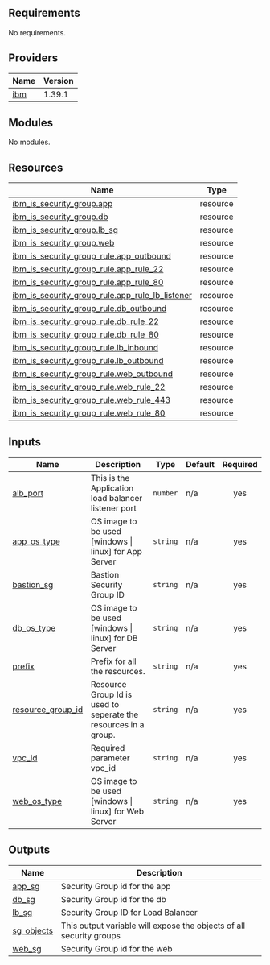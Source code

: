 ## Requirements

No requirements.

## Providers

| Name | Version |
|------|---------|
| <a name="provider_ibm"></a> [ibm](#provider\_ibm) | 1.39.1 |

## Modules

No modules.

## Resources

| Name | Type |
|------|------|
| [ibm_is_security_group.app](https://registry.terraform.io/providers/IBM-Cloud/ibm/latest/docs/resources/is_security_group) | resource |
| [ibm_is_security_group.db](https://registry.terraform.io/providers/IBM-Cloud/ibm/latest/docs/resources/is_security_group) | resource |
| [ibm_is_security_group.lb_sg](https://registry.terraform.io/providers/IBM-Cloud/ibm/latest/docs/resources/is_security_group) | resource |
| [ibm_is_security_group.web](https://registry.terraform.io/providers/IBM-Cloud/ibm/latest/docs/resources/is_security_group) | resource |
| [ibm_is_security_group_rule.app_outbound](https://registry.terraform.io/providers/IBM-Cloud/ibm/latest/docs/resources/is_security_group_rule) | resource |
| [ibm_is_security_group_rule.app_rule_22](https://registry.terraform.io/providers/IBM-Cloud/ibm/latest/docs/resources/is_security_group_rule) | resource |
| [ibm_is_security_group_rule.app_rule_80](https://registry.terraform.io/providers/IBM-Cloud/ibm/latest/docs/resources/is_security_group_rule) | resource |
| [ibm_is_security_group_rule.app_rule_lb_listener](https://registry.terraform.io/providers/IBM-Cloud/ibm/latest/docs/resources/is_security_group_rule) | resource |
| [ibm_is_security_group_rule.db_outbound](https://registry.terraform.io/providers/IBM-Cloud/ibm/latest/docs/resources/is_security_group_rule) | resource |
| [ibm_is_security_group_rule.db_rule_22](https://registry.terraform.io/providers/IBM-Cloud/ibm/latest/docs/resources/is_security_group_rule) | resource |
| [ibm_is_security_group_rule.db_rule_80](https://registry.terraform.io/providers/IBM-Cloud/ibm/latest/docs/resources/is_security_group_rule) | resource |
| [ibm_is_security_group_rule.lb_inbound](https://registry.terraform.io/providers/IBM-Cloud/ibm/latest/docs/resources/is_security_group_rule) | resource |
| [ibm_is_security_group_rule.lb_outbound](https://registry.terraform.io/providers/IBM-Cloud/ibm/latest/docs/resources/is_security_group_rule) | resource |
| [ibm_is_security_group_rule.web_outbound](https://registry.terraform.io/providers/IBM-Cloud/ibm/latest/docs/resources/is_security_group_rule) | resource |
| [ibm_is_security_group_rule.web_rule_22](https://registry.terraform.io/providers/IBM-Cloud/ibm/latest/docs/resources/is_security_group_rule) | resource |
| [ibm_is_security_group_rule.web_rule_443](https://registry.terraform.io/providers/IBM-Cloud/ibm/latest/docs/resources/is_security_group_rule) | resource |
| [ibm_is_security_group_rule.web_rule_80](https://registry.terraform.io/providers/IBM-Cloud/ibm/latest/docs/resources/is_security_group_rule) | resource |

## Inputs

| Name | Description | Type | Default | Required |
|------|-------------|------|---------|:--------:|
| <a name="input_alb_port"></a> [alb\_port](#input\_alb\_port) | This is the Application load balancer listener port | `number` | n/a | yes |
| <a name="input_app_os_type"></a> [app\_os\_type](#input\_app\_os\_type) | OS image to be used [windows \| linux] for App Server | `string` | n/a | yes |
| <a name="input_bastion_sg"></a> [bastion\_sg](#input\_bastion\_sg) | Bastion Security Group ID | `string` | n/a | yes |
| <a name="input_db_os_type"></a> [db\_os\_type](#input\_db\_os\_type) | OS image to be used [windows \| linux] for DB Server | `string` | n/a | yes |
| <a name="input_prefix"></a> [prefix](#input\_prefix) | Prefix for all the resources. | `string` | n/a | yes |
| <a name="input_resource_group_id"></a> [resource\_group\_id](#input\_resource\_group\_id) | Resource Group Id is used to seperate the resources in a group. | `string` | n/a | yes |
| <a name="input_vpc_id"></a> [vpc\_id](#input\_vpc\_id) | Required parameter vpc\_id | `string` | n/a | yes |
| <a name="input_web_os_type"></a> [web\_os\_type](#input\_web\_os\_type) | OS image to be used [windows \| linux] for Web Server | `string` | n/a | yes |

## Outputs

| Name | Description |
|------|-------------|
| <a name="output_app_sg"></a> [app\_sg](#output\_app\_sg) | Security Group id for the app |
| <a name="output_db_sg"></a> [db\_sg](#output\_db\_sg) | Security Group id for the db |
| <a name="output_lb_sg"></a> [lb\_sg](#output\_lb\_sg) | Security Group ID for Load Balancer |
| <a name="output_sg_objects"></a> [sg\_objects](#output\_sg\_objects) | This output variable will expose the objects of all security groups |
| <a name="output_web_sg"></a> [web\_sg](#output\_web\_sg) | Security Group id for the web |
